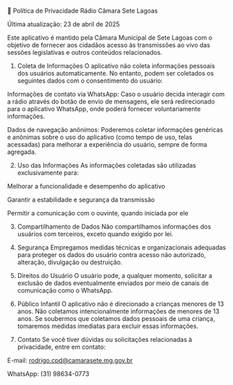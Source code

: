 📄 Política de Privacidade
Rádio Câmara Sete Lagoas

Última atualização: 23 de abril de 2025

Este aplicativo é mantido pela Câmara Municipal de Sete Lagoas com o objetivo de fornecer aos cidadãos acesso às transmissões ao vivo das sessões legislativas e outros conteúdos relacionados.

1. Coleta de Informações
O aplicativo não coleta informações pessoais dos usuários automaticamente. No entanto, podem ser coletados os seguintes dados com o consentimento do usuário:

Informações de contato via WhatsApp: Caso o usuário decida interagir com a rádio através do botão de envio de mensagens, ele será redirecionado para o aplicativo WhatsApp, onde poderá fornecer voluntariamente informações.

Dados de navegação anônimos: Poderemos coletar informações genéricas e anônimas sobre o uso do aplicativo (como tempo de uso, telas acessadas) para melhorar a experiência do usuário, sempre de forma agregada.

2. Uso das Informações
As informações coletadas são utilizadas exclusivamente para:

Melhorar a funcionalidade e desempenho do aplicativo

Garantir a estabilidade e segurança da transmissão

Permitir a comunicação com o ouvinte, quando iniciada por ele

3. Compartilhamento de Dados
Não compartilhamos informações dos usuários com terceiros, exceto quando exigido por lei.

4. Segurança
Empregamos medidas técnicas e organizacionais adequadas para proteger os dados do usuário contra acesso não autorizado, alteração, divulgação ou destruição.

5. Direitos do Usuário
O usuário pode, a qualquer momento, solicitar a exclusão de dados eventualmente enviados por meio de canais de comunicação como o WhatsApp.

6. Público Infantil
O aplicativo não é direcionado a crianças menores de 13 anos. Não coletamos intencionalmente informações de menores de 13 anos. Se soubermos que coletamos dados pessoais de uma criança, tomaremos medidas imediatas para excluir essas informações.

7. Contato
Se você tiver dúvidas ou solicitações relacionadas à privacidade, entre em contato:

E-mail: rodrigo.cpd@camarasete.mg.gov.br

WhatsApp: (31) 98634-0773